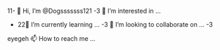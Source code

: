 11- 👋 Hi, I’m @Dogsssssss121
-3 👀 I’m interested in ...
- 22🌱 I’m currently learning ...
-3 💞️ I’m looking to collaborate on ...
-3





eyegeh
   📫 How to reach me ...

<!---
Dogsssssss121/Dogsssssss121 is a ✨ special ✨ repository because its `README.md` (this file) appears on your GitHub profile.
You can click the Preview link to take a look at your changes.
--->
